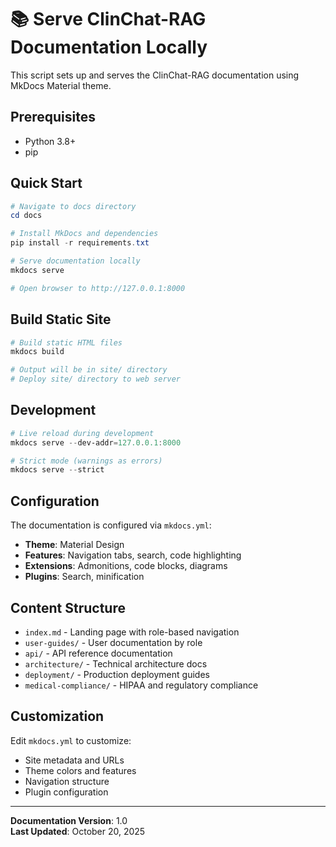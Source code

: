 # 📚 Serve ClinChat-RAG Documentation Locally

This script sets up and serves the ClinChat-RAG documentation using MkDocs Material theme.

## Prerequisites
- Python 3.8+ 
- pip

## Quick Start

```powershell
# Navigate to docs directory
cd docs

# Install MkDocs and dependencies
pip install -r requirements.txt

# Serve documentation locally
mkdocs serve

# Open browser to http://127.0.0.1:8000
```

## Build Static Site

```powershell
# Build static HTML files
mkdocs build

# Output will be in site/ directory
# Deploy site/ directory to web server
```

## Development

```powershell
# Live reload during development
mkdocs serve --dev-addr=127.0.0.1:8000

# Strict mode (warnings as errors)
mkdocs serve --strict
```

## Configuration

The documentation is configured via `mkdocs.yml`:
- **Theme**: Material Design
- **Features**: Navigation tabs, search, code highlighting
- **Extensions**: Admonitions, code blocks, diagrams
- **Plugins**: Search, minification

## Content Structure

- `index.md` - Landing page with role-based navigation
- `user-guides/` - User documentation by role
- `api/` - API reference documentation  
- `architecture/` - Technical architecture docs
- `deployment/` - Production deployment guides
- `medical-compliance/` - HIPAA and regulatory compliance

## Customization

Edit `mkdocs.yml` to customize:
- Site metadata and URLs
- Theme colors and features
- Navigation structure
- Plugin configuration

---

**Documentation Version**: 1.0  
**Last Updated**: October 20, 2025